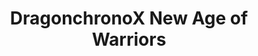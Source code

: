 ---
title: DragonchronoX New Age of Warriors
name: DragonchronoX New Age of Warriors
maker: '#Fadlessend33 #BackupSquad #Bigmanfusion'
img: "/img/game_images/dragon.png"
getLink: https://www.youtube.com/playlist?list=PLhZ43zWLIVbF1VngHEWW1aSc3z1YiLSdk
---